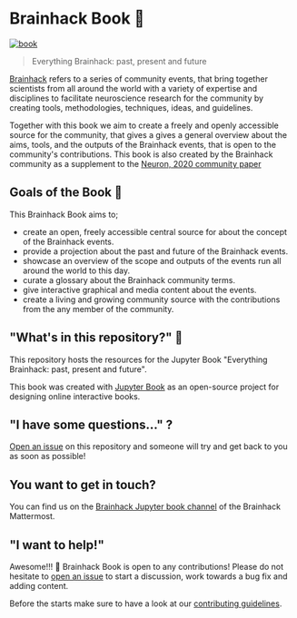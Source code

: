 # Brainhack Book :book:

[![book](https://github.com/brainhackorg/brainhack_jupyter_book/workflows/book/badge.svg?branch=main)](https://github.com/brainhackorg/brainhack_jupyter_book/actions/workflows/deploy_book.yml?query=branch%3Amain)

> Everything Brainhack: past, present and future

[Brainhack](https://brainhack.org) refers to a series of community events, that bring
together scientists from all around the world with a variety of expertise and
disciplines to facilitate neuroscience research for the community by creating
tools, methodologies, techniques, ideas, and guidelines.

Together with this book we aim to create a freely and openly accessible source
for the community, that gives a gives a general overview about the aims, tools,
and the outputs of the Brainhack events, that is open to the community's
contributions. This book is also created by the Brainhack community as a
supplement to the [Neuron, 2020 community paper](https://psyarxiv.com/rytjq/)

## Goals of the Book :dart:

This Brainhack Book aims to;

- create an open, freely accessible central source for about the concept of the
  Brainhack events.
- provide a projection about the past and future of the Brainhack events.
- showcase an overview of the scope and outputs of the events run all around the
  world to this day.
- curate a glossary about the Brainhack community terms.
- give interactive graphical and media content about the events.
- create a living and growing community source with the contributions from the
  any member of the community.

## "What's in this repository?" :file_folder:

This repository hosts the resources for the Jupyter Book "Everything Brainhack:
past, present and future".

This book was created with [Jupyter Book](https://jupyterbook.org/intro.html) as
an open-source project for designing online interactive books.

## "I have some questions..." **?**

[Open an issue](https://github.com/brainhackorg/brainhack_jupyter_book/issues/new/choose) on this repository and someone will try and get back to you as soon as possible!

## You want to get in touch?

You can find us on the
[Brainhack Jupyter book channel](https://mattermost.brainhack.org/brainhack/channels/brainhack_paper_jupyterbook)
of the Brainhack Mattermost.

## "I want to help!"

 Awesome!!! :rocket: Brainhack Book is open to any contributions! Please do not hesitate to [open an issue](https://github.com/brainhackorg/brainhack_jupyter_book/issues/new/choose) to start a discussion, work towards a bug fix and adding content. 

Before the starts make sure to have a look at our [contributing guidelines](./CONTRIBUTING.md).
